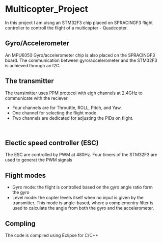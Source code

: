 # Multicopter_Project

In this project I am uisng an STM32F3 chip placed on SPRACINGF3 flight controller to controll the flight of a multicopter - Quadcopter. 
<br /> 


## Gyro/Accelerometer
An MPU6050 Gyro/accelerometer chip is also placed on the SPRACINGF3 board.
The communication between gyro/accelerometer and the STM32F3 is achieved through an I2C.
<br />


## The transmitter
The transimitter uses PPM protocol with eigh channels at 2.4GHz to communicate with the reciever. 
- Four channels are for Throuttle, ROLL, Pitch, and Yaw. 
- One channel for selecting the flight mode
- Two channels are dedicated for adjusting the PIDs on flight. 
<br />


## Electic speed controller (ESC)
The ESC are controlled by PWM at 480Hz. Four timers of the STM32F3 are used to generat the PWM signals 
<br />


## Flight modes
- Gyro mode: the flight is controlled based on the gyro angle ratio form the gyro
- Level mode: the copter levels itself when no input is given by the transmitter. This mode is angle-based, where a complementry filter is used to 
calculate the angle from both the gyro and the accelerometer.

## Compling
The code is compiled using Eclipse for C/C++
